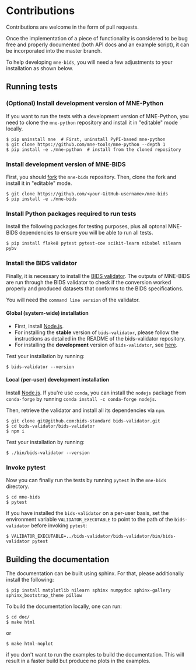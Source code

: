 # Contributions

Contributions are welcome in the form of pull requests.

Once the implementation of a piece of functionality is considered to be bug
free and properly documented (both API docs and an example script),
it can be incorporated into the master branch.

To help developing `mne-bids`, you will need a few adjustments to your
installation as shown below.

## Running tests

### (Optional) Install development version of MNE-Python
If you want to run the tests with a development version of MNE-Python,
you need to clone the `mne-python` repository and install it in "editable" mode
locally.

    $ pip uninstall mne  # First, uninstall PyPI-based mne-python
    $ git clone https://github.com/mne-tools/mne-python --depth 1
    $ pip install -e ./mne-python  # install from the cloned repository

### Install development version of MNE-BIDS 
First, you should [fork](https://help.github.com/en/github/getting-started-with-github/fork-a-repo) the `mne-bids` repository. Then, clone the fork and install it in
"editable" mode.

    $ git clone https://github.com/<your-GitHub-username>/mne-bids
    $ pip install -e ./mne-bids


### Install Python packages required to run tests
Install the following packages for testing purposes, plus all optonal MNE-BIDS
dependencies to ensure you will be able to run all tests.

    $ pip install flake8 pytest pytest-cov scikit-learn nibabel nilearn pybv

### Install the BIDS validator
Finally, it is necessary to install the
[BIDS validator](https://github.com/bids-standard/bids-validator). The outputs
of MNE-BIDS are run through the BIDS validator to check if the conversion
worked properly and produced datasets that conforms to the BIDS specifications.

You will need the `command line version` of the validator.

#### Global (system-wide) installation
- First, install [Node.js](https://nodejs.org/en/).
- For installing the **stable** version of `bids-validator`, please follow the
instructions as detailed in the README of the bids-validator repository.
- For installing the **development** version of `bids-validator`, see [here](https://github.com/bids-standard/bids-validator/blob/master/CONTRIBUTING.md#using-the-development-version-of-bids-validator).

Test your installation by running:

    $ bids-validator --version

#### Local (per-user) development installation

Install [Node.js](https://nodejs.org/en/). If you're use `conda`, you can
install the `nodejs` package from `conda-forge` by running
`conda install -c conda-forge nodejs`.

Then, retrieve the validator and install all its dependencies via `npm`.

    $ git clone git@github.com:bids-standard bids-validator.git
    $ cd bids-validator/bids-validator
    $ npm i

Test your installation by running:

    $ ./bin/bids-validator --version


### Invoke pytest
Now you can finally run the tests by running `pytest` in the
`mne-bids` directory.

    $ cd mne-bids
    $ pytest

If you have installed the `bids-validator`
on a per-user basis, set the environment variable `VALIDATOR_EXECUTABLE` to point to the path of the `bids-validator` before invoking `pytest`:

    $ VALIDATOR_EXECUTABLE=../bids-validator/bids-validator/bin/bids-validator pytest

## Building the documentation

The documentation can be built using sphinx. For that, please additionally
install the following:

    $ pip install matplotlib nilearn sphinx numpydoc sphinx-gallery sphinx_bootstrap_theme pillow

To build the documentation locally, one can run:

    $ cd doc/
    $ make html

or

    $ make html-noplot
    
if you don't want to run the examples to build the documentation. This will result in a faster build but produce no plots in the examples.

